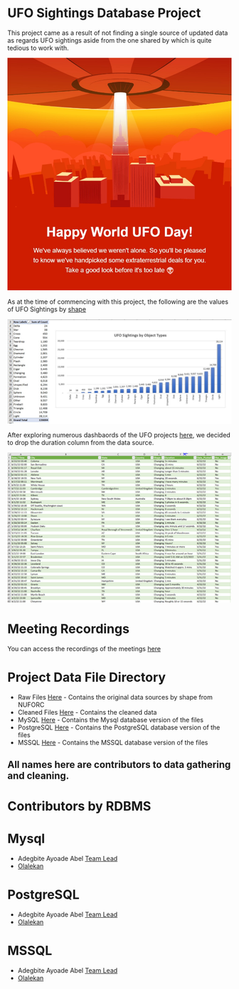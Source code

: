 # UFO Sightings Database Project

This project came as a result of not finding a single source of updated data as regards UFO sightings aside from the one shared by <NUFORC> which is quite tedious to work with.

<p><img src="https://github.com/tripleaceme/UFO-Sightings-Project/blob/main/Happy%20World%20UFO%20Day.jpeg" alt="UFO Day" /></p>

As at the time of commencing with this project, the following are the values of UFO Sightings by [shape](https://nuforc.org/webreports/ndxshape.html)

<p><img src="https://github.com/tripleaceme/UFO-Sightings-Project/blob/main/Object%20type%20Size.jpeg" alt="Duration Column Image" /></p>

After exploring numerous dashbaords of the UFO projects [here](https://public.tableau.com/app/search/vizzes/ufo%20sightings), we decided to drop the duration column from the data source.

<p><img src="https://github.com/tripleaceme/UFO-Sightings-Project/blob/main/Duration.PNG" alt="Duration Column Image"/></p>

# Meeting Recordings
You can access the recordings of the meetings [here](https://youtube.com/playlist?list=PLZeM46MmNWu3qCbHymD2oyaFsd__Xemkj)

# Project Data File Directory
- Raw Files [Here](#) - Contains the original data sources by shape from NUFORC
- Cleaned Files [Here]() - Contains the cleaned data
- MySQL [Here]() - Contains the Mysql database version of the files
- PostgreSQL [Here]() - Contains the PostgreSQL database version of the files
- MSSQL [Here]() - Contains the MSSQL database version of the files


## All names here are contributors to data gathering and cleaning.

# Contributors by RDBMS
# Mysql
- Adegbite Ayoade Abel [Team Lead](#)
- [Olalekan](#)
# PostgreSQL
- Adegbite Ayoade Abel [Team Lead](#)
- [Olalekan](#)
# MSSQL
- Adegbite Ayoade Abel [Team Lead](#)
- [Olalekan](#)